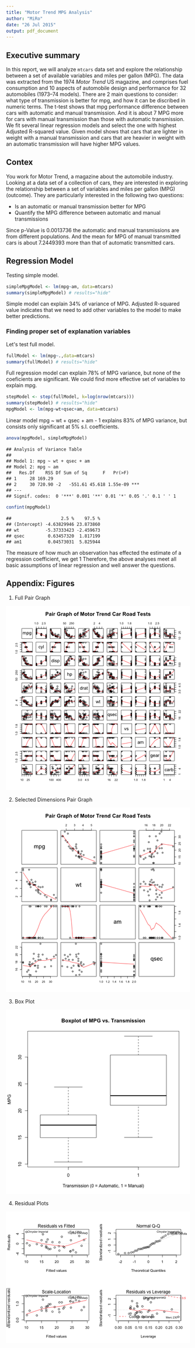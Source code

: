 ```yaml
---
title: "Motor Trend MPG Analysis"
author: "MiRo"
date: "26 Jul 2015"
output: pdf_document
---
```


## Executive summary
In this report, we will analyze `mtcars` data set and explore the relationship between a set of available variables and miles per gallon (MPG). The data was extracted from the 1974 *Motor Trend* US magazine, and comprises fuel consumption and 10 aspects of automobile design and performance for 32 automobiles (1973–74 models).
There are 2 main questions to consider: what type of transmission is better for mpg, and how it can be discribed in numeric terms. 
The t-test shows that mpg performance difference between cars with automatic and manual transmission. And it is about 7 MPG more for cars with manual transmission than those with automatic transmission. 
We fit several linear regression models and select the one with highest Adjusted R-squared value. Given model shows that cars that are lighter in weight with a manual transmission and cars that are heavier in weight with an automatic transmission will have higher MPG values.


## Contex
You work for Motor Trend, a magazine about the automobile industry. Looking at a data set of a collection of cars, they are interested in exploring the relationship between a set of variables and miles per gallon (MPG) (outcome). They are particularly interested in the following two questions:

* Is an automatic or manual transmission better for MPG
* Quantify the MPG difference between automatic and manual transmissions




Since p-Value is 0.0013736 the automatic and manual transmissions are from different populations. And the mean for MPG of manual transmitted cars is about 7.2449393 more than that of automatic transmitted cars.  

## Regression Model
Testing simple model.

```r
simpleMpgModel <- lm(mpg~am, data=mtcars)
summary(simpleMpgModel) # results="hide"
```
Simple model can explain 34% of variance of MPG. Adjusted R-squared value indicates that we need to add other variables to the model to make better predictions.

### Finding proper set of explanation variables
Let's test full model.

```r
fullModel <- lm(mpg~.,data=mtcars)
summary(fullModel) # results="hide"
```
Full regression model can explain 78% of MPG variance, but none of the coeficients are significant.
We could find more effective set of variables to explain mpg.


```r
stepModel <- step(fullModel, k=log(nrow(mtcars)))
summary(stepModel) # results="hide"
mpgModel <- lm(mpg~wt+qsec+am, data=mtcars)
```
Linear model mpg ~ wt + qsec + am - 1 explains 83% of MPG variance, but consists only significant at 5% s.l. coefficients. 


```r
anova(mpgModel, simpleMpgModel) 
```

```
## Analysis of Variance Table
## 
## Model 1: mpg ~ wt + qsec + am
## Model 2: mpg ~ am
##   Res.Df    RSS Df Sum of Sq      F   Pr(>F)    
## 1     28 169.29                                 
## 2     30 720.90 -2   -551.61 45.618 1.55e-09 ***
## ---
## Signif. codes:  0 '***' 0.001 '**' 0.01 '*' 0.05 '.' 0.1 ' ' 1
```

```r
confint(mpgModel)
```

```
##                   2.5 %    97.5 %
## (Intercept) -4.63829946 23.873860
## wt          -5.37333423 -2.459673
## qsec         0.63457320  1.817199
## am1          0.04573031  5.825944
```

The measure of how much an observation has effected the estimate of a regression coefficient, we get 1
Therefore, the above analyses meet all basic assumptions of linear regression and well answer the questions.  

## Appendix: Figures  
1. Full Pair Graph

![plot of chunk unnamed-chunk-1](figure/unnamed-chunk-1-1.png) 

2. Selected Dimensions Pair Graph

![plot of chunk unnamed-chunk-2](figure/unnamed-chunk-2-1.png) 

3. Box Plot

![plot of chunk unnamed-chunk-3](figure/unnamed-chunk-3-1.png) 

4. Residual Plots

![plot of chunk unnamed-chunk-4](figure/unnamed-chunk-4-1.png) 
